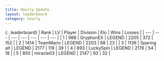 ```yaml
---
title: Hourly Update
layout: leaderboard
category: hourly
---
```


{: .leaderboard}
| Rank | LV | Player | Division | Elo | Wins | Losses |
| --- | --- | --- | --- | --- | --- | --- |
| <span data-change="0">1</span> | 988 | <span title="ID: 315148">GryphonEX</span> | LEGEND | <span data-change="0">2205</span> | <span data-change="0">372</span> | <span data-change="0">152</span> |
| <span data-change="0">2</span> | 1414 | <span title="ID: 164871">TeamMario</span> | LEGEND | <span data-change="0">2203</span> | <span data-change="0">88</span> | <span data-change="0">23</span> |
| <span data-change="0">3</span> | 1136 | <span title="ID: 203132">Sparing alt</span> | LEGEND | <span data-change="0">2177</span> | <span data-change="0">119</span> | <span data-change="0">39</span> |
| <span data-change="0">4</span> | 693 | <span title="ID: 498412">LuckySpin</span> | LEGEND | <span data-change="0">2176</span> | <span data-change="0">54</span> | <span data-change="0">18</span> |
| <span data-change="0">5</span> | 850 | <span title="ID: 416373">miracle03</span> | LEGEND | <span data-change="-13">2147</span> | <span data-change="0">93</span> | <span data-change="1">32</span> |